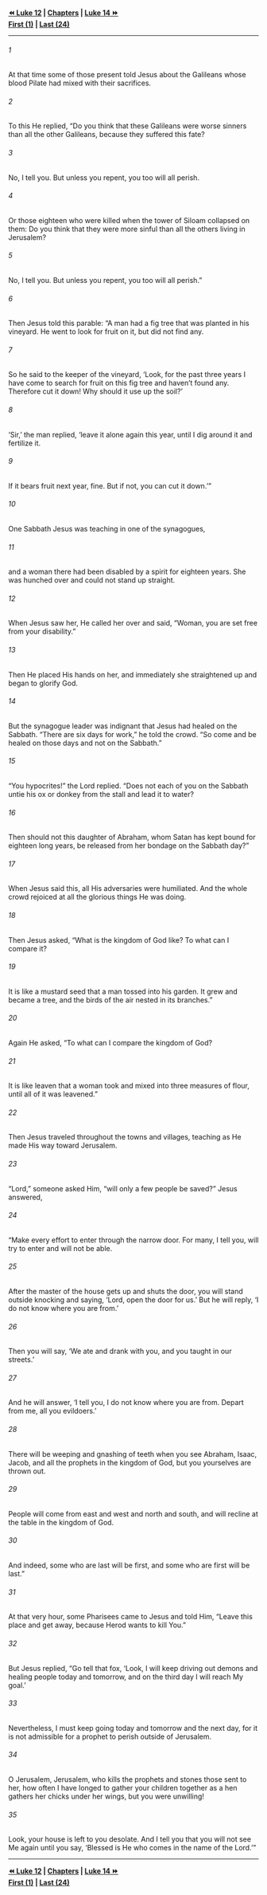   
**[⏪ Luke 12](./Luke%2012.md) | [Chapters](./_index.md) | [Luke 14 ⏩](./Luke%2014.md)**  
**[First (1)](./Luke%201.md) | [Last (24)](./Luke%2024.md)**  
  
---  
  
###### 1  
At that time some of those present told Jesus about the Galileans whose blood Pilate had mixed with their sacrifices.  
  
###### 2  
To this He replied, “Do you think that these Galileans were worse sinners than all the other Galileans, because they suffered this fate?  
  
###### 3  
No, I tell you. But unless you repent, you too will all perish.  
  
###### 4  
Or those eighteen who were killed when the tower of Siloam collapsed on them: Do you think that they were more sinful than all the others living in Jerusalem?  
  
###### 5  
No, I tell you. But unless you repent, you too will all perish.”  
  
###### 6  
Then Jesus told this parable: “A man had a fig tree that was planted in his vineyard. He went to look for fruit on it, but did not find any.  
  
###### 7  
So he said to the keeper of the vineyard, ‘Look, for the past three years I have come to search for fruit on this fig tree and haven’t found any. Therefore cut it down! Why should it use up the soil?’  
  
###### 8  
‘Sir,’ the man replied, ‘leave it alone again this year, until I dig around it and fertilize it.  
  
###### 9  
If it bears fruit next year, fine. But if not, you can cut it down.’”  
  
###### 10  
One Sabbath Jesus was teaching in one of the synagogues,  
  
###### 11  
and a woman there had been disabled by a spirit for eighteen years. She was hunched over and could not stand up straight.  
  
###### 12  
When Jesus saw her, He called her over and said, “Woman, you are set free from your disability.”  
  
###### 13  
Then He placed His hands on her, and immediately she straightened up and began to glorify God.  
  
###### 14  
But the synagogue leader was indignant that Jesus had healed on the Sabbath. “There are six days for work,” he told the crowd. “So come and be healed on those days and not on the Sabbath.”  
  
###### 15  
“You hypocrites!” the Lord replied. “Does not each of you on the Sabbath untie his ox or donkey from the stall and lead it to water?  
  
###### 16  
Then should not this daughter of Abraham, whom Satan has kept bound for eighteen long years, be released from her bondage on the Sabbath day?”  
  
###### 17  
When Jesus said this, all His adversaries were humiliated. And the whole crowd rejoiced at all the glorious things He was doing.  
  
###### 18  
Then Jesus asked, “What is the kingdom of God like? To what can I compare it?  
  
###### 19  
It is like a mustard seed that a man tossed into his garden. It grew and became a tree, and the birds of the air nested in its branches.”  
  
###### 20  
Again He asked, “To what can I compare the kingdom of God?  
  
###### 21  
It is like leaven that a woman took and mixed into three measures of flour, until all of it was leavened.”  
  
###### 22  
Then Jesus traveled throughout the towns and villages, teaching as He made His way toward Jerusalem.  
  
###### 23  
“Lord,” someone asked Him, “will only a few people be saved?” Jesus answered,  
  
###### 24  
“Make every effort to enter through the narrow door. For many, I tell you, will try to enter and will not be able.  
  
###### 25  
After the master of the house gets up and shuts the door, you will stand outside knocking and saying, ‘Lord, open the door for us.’ But he will reply, ‘I do not know where you are from.’  
  
###### 26  
Then you will say, ‘We ate and drank with you, and you taught in our streets.’  
  
###### 27  
And he will answer, ‘I tell you, I do not know where you are from. Depart from me, all you evildoers.’  
  
###### 28  
There will be weeping and gnashing of teeth when you see Abraham, Isaac, Jacob, and all the prophets in the kingdom of God, but you yourselves are thrown out.  
  
###### 29  
People will come from east and west and north and south, and will recline at the table in the kingdom of God.  
  
###### 30  
And indeed, some who are last will be first, and some who are first will be last.”  
  
###### 31  
At that very hour, some Pharisees came to Jesus and told Him, “Leave this place and get away, because Herod wants to kill You.”  
  
###### 32  
But Jesus replied, “Go tell that fox, ‘Look, I will keep driving out demons and healing people today and tomorrow, and on the third day I will reach My goal.’  
  
###### 33  
Nevertheless, I must keep going today and tomorrow and the next day, for it is not admissible for a prophet to perish outside of Jerusalem.  
  
###### 34  
O Jerusalem, Jerusalem, who kills the prophets and stones those sent to her, how often I have longed to gather your children together as a hen gathers her chicks under her wings, but you were unwilling!  
  
###### 35  
Look, your house is left to you desolate. And I tell you that you will not see Me again until you say, ‘Blessed is He who comes in the name of the Lord.’”  
  
  
---  
  
**[⏪ Luke 12](./Luke%2012.md) | [Chapters](./_index.md) | [Luke 14 ⏩](./Luke%2014.md)**  
**[First (1)](./Luke%201.md) | [Last (24)](./Luke%2024.md)**  
  
